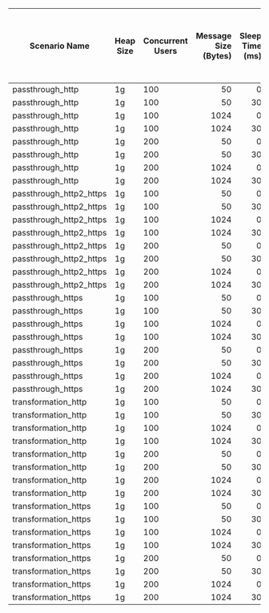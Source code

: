 |Scenario Name|Heap Size|Concurrent Users|Message Size (Bytes)|Sleep Time (ms)|# Samples|Error Count|Error %|Average (ms)|Standard Deviation (ms)|Min (ms)|Max (ms)|75th Percentile (ms)|90th Percentile (ms)|95th Percentile (ms)|98th Percentile (ms)|99th Percentile (ms)|99.9th Percentile (ms)|Throughput (Requests/sec)|Received (KB/sec)|Sent (KB/sec)|Ballerina GC Throughput (%)|Ballerina Footprint (M)|Ballerina Average of Footprint After Full GC (M)|Ballerina Standard Deviation of Footprint After Full GC (M)|Ballerina Load Average - Last 1 minute|Ballerina Load Average - Last 5 minutes|Ballerina Load Average - Last 15 minutes|
|---|---|---|---:|---:|---:|---:|---:|---:|---:|---:|---:|---:|---:|---:|---:|---:|---:|---:|---:|---:|---:|---:|---:|---:|---:|---:|---:|
|passthrough_http|1g|100|50|0|2575935|0|0|4.62|6.08|0|231|4|6|10|22|37|70|21454.15|3875.99|4860.71|99.21|1022.5|||6.30|3.36|1.37|
|passthrough_http|1g|100|50|30|387967|0|0|30.89|1.89|30|270|31|31|31|31|32|60|3230.99|583.72|732.02|99.85|1022.5|||0.97|1.84|1.18|
|passthrough_http|1g|100|1024|0|2410834|0|0|4.94|6.39|0|216|5|7|11|25|39|71|20078.07|22764.3|23685.85|99.23|1022.5|||5.94|4.11|2.22|
|passthrough_http|1g|100|1024|30|386427|0|0|31.01|2.4|30|74|31|31|31|32|33|61|3218.08|3648.62|3796.33|99.85|1022.5|||0.84|2.31|1.91|
|passthrough_http|1g|200|50|0|2842672|0|0|8.4|8.25|0|229|9|13|20|35|47|91|23674.53|4277.14|5363.76|98.61|1022|||5.31|4.42|2.87|
|passthrough_http|1g|200|50|30|773160|0|0|31|1.62|30|264|31|31|32|32|34|63|6440.53|1163.57|1459.18|99.64|1021.5|||1.28|2.82|2.51|
|passthrough_http|1g|200|1024|0|2657409|0|0|8.98|8.46|0|237|9|14|21|37|49|90|22135.11|25096.55|26112.52|98.73|1021.5|||7.17|4.45|3.16|
|passthrough_http|1g|200|1024|30|769910|0|0|31.14|2.37|30|267|31|31|32|33|36|61|6411.43|7269.21|7563.48|99.64|1021.5|||1.75|3.07|2.91|
|passthrough_http2_https|1g|100|50|0|2180471|0|0|5.32|7.41|0|234|5|9|16|31|43|74|18204.27|2097.76|0|99.15|1022.5|26.156|0|10.88|6.99|5.51|
|passthrough_http2_https|1g|100|50|30|386873|0|0|30.86|1.03|30|266|31|31|31|31|32|42|3228.43|372.03|0|99.8|1021.5|26.195|0|1.83|4.07|4.66|
|passthrough_http2_https|1g|100|1024|0|2087383|0|0|5.46|7.39|0|263|5|10|17|31|42|75|17428.84|2042.44|0|99.2|1022.5|26.157|0|10.90|6.72|5.48|
|passthrough_http2_https|1g|100|1024|30|386034|0|0|30.9|1|30|237|31|31|31|32|32|46|3221.54|377.52|0|99.79|1022|26.156|0|1.12|3.62|4.49|
|passthrough_http2_https|1g|200|50|0|2280402|0|0|10.19|10.86|0|224|11|19|30|47|60|99|19042.07|2194.3|0|98.73|1021.5|26.149|0|11.31|6.98|5.56|
|passthrough_http2_https|1g|200|50|30|632710|0|0|37.74|12.46|30|268|32|60|61|61|61|66|5281.12|608.57|0|99.62|1021|26.198|0|2.66|4.16|4.68|
|passthrough_http2_https|1g|200|1024|0|2229917|0|0|10.12|10.58|0|216|11|19|30|46|58|95|18621.75|2182.24|0|98.79|1021.5|26.157|0|12.15|7.77|5.94|
|passthrough_http2_https|1g|200|1024|30|665425|0|0|35.86|10.98|30|239|31|60|61|61|61|66|5553.21|650.77|0|99.61|1021|26.156|0|2.75|4.54|4.98|
|passthrough_https|1g|100|50|0|2526726|0|0|4.71|6.87|0|219|4|7|12|25|39|80|21046.75|3802.39|4768.41|99.14|1022.5|16.586|0|8.16|4.90|3.59|
|passthrough_https|1g|100|50|30|385631|0|0|31.07|2.63|30|237|31|31|31|32|34|61|3211.26|580.16|727.55|99.83|1022.5|16.62|0|1.39|3.15|3.20|
|passthrough_https|1g|100|1024|0|2080795|0|0|5.72|5.01|0|230|7|12|15|20|24|42|17327.54|19645.78|20441.08|99.25|1023|16.591|0|8.48|5.15|3.90|
|passthrough_https|1g|100|1024|30|387194|0|0|30.95|0.98|30|74|31|31|31|32|32|44|3223.96|3655.29|3803.26|99.82|1022.5|16.596|0|0.66|2.88|3.29|
|passthrough_https|1g|200|50|0|2627407|0|0|9.08|9.16|0|231|10|17|23|39|51|92|21877.01|3952.39|4956.51|98.69|1021.5|17.176|0|9.04|5.37|4.11|
|passthrough_https|1g|200|50|30|768668|0|0|31.18|2.36|30|266|31|31|32|33|35|64|6399.06|1156.08|1449.79|99.61|1021.5|17.154|0|3.16|3.87|3.79|
|passthrough_https|1g|200|1024|0|2134635|0|0|11.19|7.62|0|230|14|21|26|33|39|58|17781.36|20160.32|20976.45|98.88|1022|17.189|0|8.66|5.70|4.45|
|passthrough_https|1g|200|1024|30|766921|0|0|31.25|2.24|30|237|31|32|32|33|35|63|6386.43|7240.87|7533.99|99.6|1021.5|17.141|0|2.73|3.87|3.98|
|transformation_http|1g|100|50|0|1650636|0|0|7.23|9.25|0|254|7|13|18|33|53|104|13749.34|2859.97|3088.23|98.49|1022.5|24.924|0|6.38|4.81|4.28|
|transformation_http|1g|100|50|30|387551|0|0|30.93|1.08|30|265|31|31|31|32|32|42|3226.9|671.22|724.79|99.64|1022|24.875|0|1.08|2.79|3.57|
|transformation_http|1g|100|1024|0|1182143|0|0|10.11|9.43|1|247|11|18|25|36|50|101|9843.64|18639.48|11593.2|98.55|1022|24.891|0|9.01|5.23|4.28|
|transformation_http|1g|100|1024|30|384839|0|0|31.14|1.14|30|238|31|32|32|32|34|43|3204.94|6068.72|3774.56|99.5|1020.5|24.889|0|1.98|3.21|3.65|
|transformation_http|1g|200|50|0|1749977|0|0|13.67|11.49|1|259|15|24|31|46|64|122|14571.85|3031.06|3272.97|97.54|1021.5|24.897|0|6.28|4.82|4.16|
|transformation_http|1g|200|50|30|764192|0|0|31.37|2.23|30|239|31|32|33|35|37|61|6363.49|1323.66|1429.3|99.04|1020|24.913|0|2.35|3.24|3.64|
|transformation_http|1g|200|1024|0|1254581|0|0|19.08|14.29|1|268|23|33|43|59|77|149|10448.22|19784.28|12305.23|97.44|1020.5|15.539|0|8.53|6.06|4.64|
|transformation_http|1g|200|1024|30|731013|0|0|32.78|2.55|30|79|33|35|37|40|43|61|6088.53|11528.96|7170.67|98.64|1018|24.92|0|2.64|3.96|4.07|
|transformation_https|1g|100|50|0|1492829|0|0|8|7.74|1|234|9|14|19|29|43|87|12431.85|2585.92|2792.31|98.56|1022.5|24.517|0|7.07|5.57|4.65|
|transformation_https|1g|100|50|30|386173|0|0|31.03|0.92|30|71|31|31|32|32|33|42|3216.31|669.02|722.41|99.61|1022|24.516|0|1.66|3.63|4.05|
|transformation_https|1g|100|1024|0|1057338|0|0|11.3|9.85|1|224|12|21|29|42|54|94|8806.23|16675.08|10371.4|98.6|1022|24.502|0|9.22|5.31|4.51|
|transformation_https|1g|100|1024|30|380575|0|0|31.49|2.96|30|236|31|32|32|34|49|61|3169.58|6001.78|3732.93|99.45|1020.5|25.035|0|1.94|3.64|4.04|
|transformation_https|1g|200|50|0|1635223|0|0|14.63|11.77|1|257|16|25|34|50|65|117|13618.01|2832.65|3058.73|97.58|1021.5|24.507|0|10.01|5.95|4.76|
|transformation_https|1g|200|50|30|760140|0|0|31.54|2.08|30|236|32|32|33|35|38|62|6327.33|1316.13|1421.18|98.97|1020|24.498|0|3.17|4.19|4.31|
|transformation_https|1g|200|1024|0|1100788|0|0|21.75|14.24|1|242|26|38|49|64|77|127|9167.35|17358.88|10796.7|97.58|1020.5|24.851|0|11.21|6.60|5.13|
|transformation_https|1g|200|1024|30|715618|0|0|33.5|2.97|30|270|34|36|38|42|46|62|5958.27|11282.31|7017.26|98.53|1018|24.526|0|3.71|4.80|4.72|
